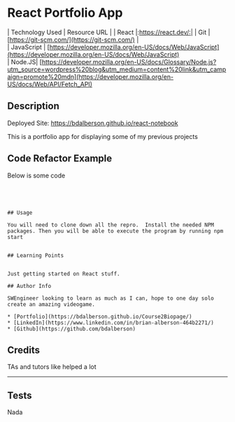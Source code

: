 #  React Portfolio App

| Technology Used         | Resource URL           | 
| React |:https://react.dev/:| 
| Git | [https://git-scm.com/](https://git-scm.com/)     |    
| JavaScript | [https://developer.mozilla.org/en-US/docs/Web/JavaScript](https://developer.mozilla.org/en-US/docs/Web/JavaScript)     
| Node.JS| [https://developer.mozilla.org/en-US/docs/Glossary/Node.js?utm_source=wordpress%20blog&utm_medium=content%20link&utm_campaign=promote%20mdn](https://developer.mozilla.org/en-US/docs/Web/API/Fetch_API)    




## Description 



Deployed Site: https://bdalberson.github.io/react-notebook

This is a portfolio app for displaying some of my previous projects



## Code Refactor Example


Below is some code

```Javascript


```



``` 



## Usage 

You will need to clone down all the repro.  Install the needed NPM packages. Then you will be able to execute the program by running npm start


## Learning Points 


Just getting started on React stuff.   

## Author Info

SWEngineer looking to learn as much as I can, hope to one day solo create an amazing videogame. 

* [Portfolio](https://bdalberson.github.io/Course2Biopage/)
* [LinkedIn](https://www.linkedin.com/in/brian-alberson-464b2271/)
* [Github](https://github.com/bdalberson)
```

## Credits

TAs  and tutors like helped a lot

---

## Tests
Nada
